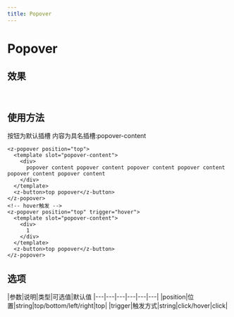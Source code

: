 ```yaml
---
title: Popover
---
```

# Popover

## 效果
<br/>
<popover-demo></popover-demo>

## 使用方法
按钮为默认插槽
内容为具名插槽:popover-content
```vue
<z-popover position="top">
  <template slot="popover-content">
    <div>
      popover content popover content popover content popover content popover content popover content
    </div>
  </template>
  <z-button>top popover</z-button>
</z-popover>
<!-- hover触发 -->
<z-popover position="top" trigger="hover">
  <template slot="popover-content">
    <div>
      1
    </div>
  </template>
  <z-button>top popover</z-button>
</z-popover>
```
## 选项
|参数|说明|类型|可选值|默认值
|---|---|---|---|---|---|
|position|位置|string|top/bottom/left/right|top|
|trigger|触发方式|string|click/hover|click|